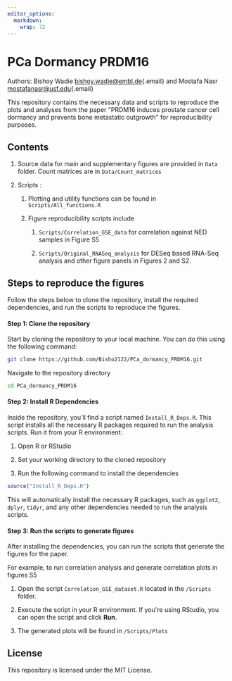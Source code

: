 ```yaml
---
editor_options: 
  markdown: 
    wrap: 72
---
```


# PCa Dormancy PRDM16

Authors: Bishoy Wadie
[bishoy.wadie\@embl.de](mailto:bishoy.wadie@embl.de){.email} and Mostafa
Nasr [mostafanasr\@usf.edu](mailto:mostafanasr@usf.edu){.email}

This repository contains the necessary data and scripts to reproduce the
plots and analyses from the paper "PRDM16 induces prostate cancer cell
dormancy and prevents bone metastatic outgrowth" for reproducibility
purposes.

## Contents

1.  Source data for main and supplementary figures are provided in
    `Data` folder. Count matrices are in `Data/Count_matrices`

2.  Scripts :

    1.  Plotting and utility functions can be found in
        `Scripts/All_functions.R`

    2.  Figure reproducibility scripts include

        1.  `Scripts/Correlation_GSE_data` for correlation against NED
            samples in Figure S5

        2.  `Scripts/Original_RNASeq_analysis` for DESeq based RNA-Seq
            analysis and other figure panels in Figures 2 and S2.

## Steps to reproduce the figures

Follow the steps below to clone the repository, install the required
dependencies, and run the scripts to reproduce the figures.

#### Step 1: Clone the repository

Start by cloning the repository to your local machine. You can do this
using the following command:

``` bash
git clone https://github.com/Bisho2122/PCa_dormancy_PRDM16.git
```

Navigate to the repository directory

``` bash
cd PCa_dormancy_PRDM16
```

#### Step 2: Install R Dependencies

Inside the repository, you'll find a script named `Install_R_Deps.R`.
This script installs all the necessary R packages required to run the
analysis scripts. Run it from your R environment:

1.  Open R or RStudio

2.  Set your working directory to the cloned repository

3.  Run the following command to install the dependencies

``` r
source("Install_R_Deps.R")
```

This will automatically install the necessary R packages, such as
`ggplot2`, `dplyr`, `tidyr`, and any other dependencies needed to run
the analysis scripts.

#### Step 3: Run the scripts to generate figures

After installing the dependencies, you can run the scripts that generate
the figures for the paper.

For example, to run correlation analysis and generate correlation plots
in figures S5

1.  Open the script `Correlation_GSE_dataset.R` located in the
    `/Scripts` folder.

2.  Execute the script in your R environment. If you're using RStudio,
    you can open the script and click **Run**.

3.  The generated plots will be found in `/Scripts/Plots`

## License

This repository is licensed under the MIT License.

